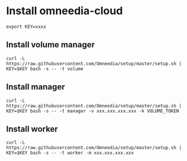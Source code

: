 # Install omneedia-cloud

`export KEY=xxxx`

## Install volume manager
`curl -L https://raw.githubusercontent.com/Omneedia/setup/master/setup.sh | KEY=$KEY bash -s -- -t volume`

## Install manager
`curl -L https://raw.githubusercontent.com/Omneedia/setup/master/setup.sh | KEY=$KEY bash -s -- -t manager -v xxx.xxx.xxx.xxx -k VOLUME_TOKEN`

## Install worker
`curl -L https://raw.githubusercontent.com/Omneedia/setup/master/setup.sh | KEY=$KEY bash -s -- -t worker -m xxx.xxx.xxx.xxx`
